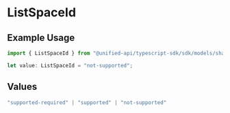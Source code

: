 # ListSpaceId

## Example Usage

```typescript
import { ListSpaceId } from "@unified-api/typescript-sdk/sdk/models/shared";

let value: ListSpaceId = "not-supported";
```

## Values

```typescript
"supported-required" | "supported" | "not-supported"
```